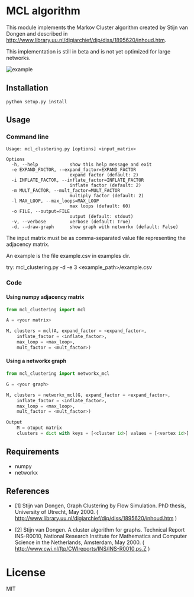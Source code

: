 # MCL algorithm

This module implements the Markov Cluster algorithm created by Stijn van Dongen and 
described in http://www.library.uu.nl/digiarchief/dip/diss/1895620/inhoud.htm.

This implementation is still in beta and is not yet optimized for large networks.

![example](example.png)


## Installation

`python setup.py install`

## Usage

### Command line

    Usage: mcl_clustering.py [options] <input_matrix>

    Options
      -h, --help            show this help message and exit
      -e EXPAND_FACTOR, --expand_factor=EXPAND_FACTOR
                            expand factor (default: 2)
      -i INFLATE_FACTOR, --inflate_factor=INFLATE_FACTOR
                            inflate factor (default: 2)
      -m MULT_FACTOR, --mult_factor=MULT_FACTOR
                            multiply factor (default: 2)
      -l MAX_LOOP, --max_loops=MAX_LOOP
                            max loops (default: 60)
      -o FILE, --output=FILE
                            output (default: stdout)
      -v, --verbose         verbose (default: True)
      -d, --draw-graph      show graph with networkx (default: False)


The input matrix must be as comma-separated value file representing the 
adjacency matrix. 

An example is the file example.csv in examples dir.

try: 
    mcl_clustering.py -d -e 3 <example_path>/example.csv


### Code
        
#### Using numpy adjacency matrix

```python
from mcl_clustering import mcl

A = <your matrix>

M, clusters = mcl(A, expand_factor = <expand_factor>,
    inflate_factor = <inflate_factor>,
    max_loop = <max_loop>,
    mult_factor = <mult_factor>)
```

#### Using a networkx graph

```python
from mcl_clustering import networkx_mcl

G = <your graph>

M, clusters = networkx_mcl(G, expand_factor = <expand_factor>,
    inflate_factor = <inflate_factor>,
    max_loop = <max_loop>,
    mult_factor = <mult_factor>)

Output
    M = otuput matrix
    clusters = dict with keys = [<cluster id>] values = [<vertex id>]
```

## Requirements
    
- numpy
- networkx

## References

* [1]   Stijn van Dongen, Graph Clustering by Flow Simulation.
      PhD thesis, University of Utrecht, May 2000.
      ( http://www.library.uu.nl/digiarchief/dip/diss/1895620/inhoud.htm )

* [2]   Stijn van Dongen. A cluster algorithm for graphs.  Technical Report
      INS-R0010, National Research Institute for Mathematics and Computer
      Science in the Netherlands, Amsterdam, May 2000.
      ( http://www.cwi.nl/ftp/CWIreports/INS/INS-R0010.ps.Z )


# License

MIT
